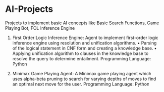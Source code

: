 # AI-Projects
Projects to implement basic AI concepts like Basic Search Functions, Game Playing Bot, FOL Inference Engine

1. First Order Logic Inference Engine: 
    Agent to implement first-order logic inference engine using resolution and unification algorithms.
    •   Parsing of the logical statement in CNF form and creating a knowledge base.
    •	Applying unification algorithm to clauses in the knowledge base to resolve the query to determine entailment.
    Programming Language: Python

2. Minimax Game Playing Agent:
   A Minimax game playing agent which uses alpha-beta pruning to search for varying depths of moves to find an optimal next move for the user.
    Programming Language: Python 

